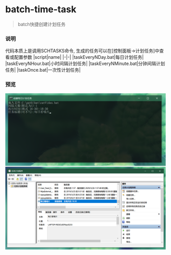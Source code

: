 # batch-time-task
> batch快捷创建计划任务


### 说明
代码本质上是调用SCHTASKS命令, 生成的任务可以在[控制面板->计划任务]中查看或配置参数
|script|name|
|-|-|
|taskEveryNDay.bat|每日计划任务|
|taskEveryNHour.bat|小时间隔计划任务|
|taskEveryNMinute.bat|分钟间隔计划任务|
|taskOnce.bat|一次性计划任务|

### 预览
<div align=center><img src="https://github.com/bjc5233/batch-time-task/raw/master/resources/demo.png"/></div>
<div align=center><img src="https://github.com/bjc5233/batch-time-task/raw/master/resources/demo2.png"/></div>



